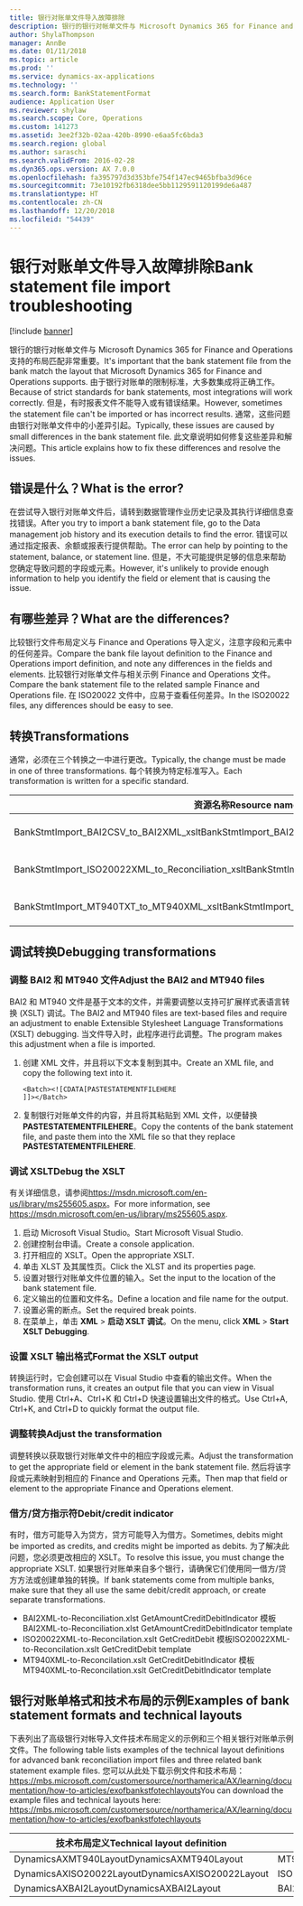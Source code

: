 ```yaml
---
title: 银行对账单文件导入故障排除
description: 银行的银行对帐单文件与 Microsoft Dynamics 365 for Finance and Operations 支持的布局匹配非常重要。 由于银行对账单的限制标准，大多数集成将正确工作。 但是，有时报表文件不能导入或有错误结果。 通常，这些问题由银行对账单文件中的小差异引起。 此文章说明如何修复这些差异和解决问题。
author: ShylaThompson
manager: AnnBe
ms.date: 01/11/2018
ms.topic: article
ms.prod: ''
ms.service: dynamics-ax-applications
ms.technology: ''
ms.search.form: BankStatementFormat
audience: Application User
ms.reviewer: shylaw
ms.search.scope: Core, Operations
ms.custom: 141273
ms.assetid: 3ee2f32b-02aa-420b-8990-e6aa5fc6bda3
ms.search.region: global
ms.author: saraschi
ms.search.validFrom: 2016-02-28
ms.dyn365.ops.version: AX 7.0.0
ms.openlocfilehash: fa395797d3d353bfe754f147ec9465bfba3d96ce
ms.sourcegitcommit: 73e10192fb6318dee5bb1129591120199de6a487
ms.translationtype: HT
ms.contentlocale: zh-CN
ms.lasthandoff: 12/20/2018
ms.locfileid: "54439"
---
```

# <a name="bank-statement-file-import-troubleshooting"></a><span data-ttu-id="b008b-107">银行对账单文件导入故障排除</span><span class="sxs-lookup"><span data-stu-id="b008b-107">Bank statement file import troubleshooting</span></span>

[!include [banner](../includes/banner.md)]

<span data-ttu-id="b008b-108">银行的银行对帐单文件与 Microsoft Dynamics 365 for Finance and Operations 支持的布局匹配非常重要。</span><span class="sxs-lookup"><span data-stu-id="b008b-108">It's important that the bank statement file from the bank match the layout that Microsoft Dynamics 365 for Finance and Operations supports.</span></span> <span data-ttu-id="b008b-109">由于银行对账单的限制标准，大多数集成将正确工作。</span><span class="sxs-lookup"><span data-stu-id="b008b-109">Because of strict standards for bank statements, most integrations will work correctly.</span></span> <span data-ttu-id="b008b-110">但是，有时报表文件不能导入或有错误结果。</span><span class="sxs-lookup"><span data-stu-id="b008b-110">However, sometimes the statement file can't be imported or has incorrect results.</span></span> <span data-ttu-id="b008b-111">通常，这些问题由银行对账单文件中的小差异引起。</span><span class="sxs-lookup"><span data-stu-id="b008b-111">Typically, these issues are caused by small differences in the bank statement file.</span></span> <span data-ttu-id="b008b-112">此文章说明如何修复这些差异和解决问题。</span><span class="sxs-lookup"><span data-stu-id="b008b-112">This article explains how to fix these differences and resolve the issues.</span></span>

<a name="what-is-the-error"></a><span data-ttu-id="b008b-113">错误是什么？</span><span class="sxs-lookup"><span data-stu-id="b008b-113">What is the error?</span></span>
------------------

<span data-ttu-id="b008b-114">在尝试导入银行对账单文件后，请转到数据管理作业历史记录及其执行详细信息查找错误。</span><span class="sxs-lookup"><span data-stu-id="b008b-114">After you try to import a bank statement file, go to the Data management job history and its execution details to find the error.</span></span> <span data-ttu-id="b008b-115">错误可以通过指定报表、余额或报表行提供帮助。</span><span class="sxs-lookup"><span data-stu-id="b008b-115">The error can help by pointing to the statement, balance, or statement line.</span></span> <span data-ttu-id="b008b-116">但是，不大可能提供足够的信息来帮助您确定导致问题的字段或元素。</span><span class="sxs-lookup"><span data-stu-id="b008b-116">However, it's unlikely to provide enough information to help you identify the field or element that is causing the issue.</span></span>

## <a name="what-are-the-differences"></a><span data-ttu-id="b008b-117">有哪些差异？</span><span class="sxs-lookup"><span data-stu-id="b008b-117">What are the differences?</span></span>
<span data-ttu-id="b008b-118">比较银行文件布局定义与 Finance and Operations 导入定义，注意字段和元素中的任何差异。</span><span class="sxs-lookup"><span data-stu-id="b008b-118">Compare the bank file layout definition to the Finance and Operations import definition, and note any differences in the fields and elements.</span></span> <span data-ttu-id="b008b-119">比较银行对账单文件与相关示例 Finance and Operations 文件。</span><span class="sxs-lookup"><span data-stu-id="b008b-119">Compare the bank statement file to the related sample Finance and Operations file.</span></span> <span data-ttu-id="b008b-120">在 ISO20022 文件中，应易于查看任何差异。</span><span class="sxs-lookup"><span data-stu-id="b008b-120">In the ISO20022 files, any differences should be easy to see.</span></span>

## <a name="transformations"></a><span data-ttu-id="b008b-121">转换</span><span class="sxs-lookup"><span data-stu-id="b008b-121">Transformations</span></span>
<span data-ttu-id="b008b-122">通常，必须在三个转换之一中进行更改。</span><span class="sxs-lookup"><span data-stu-id="b008b-122">Typically, the change must be made in one of three transformations.</span></span> <span data-ttu-id="b008b-123">每个转换为特定标准写入。</span><span class="sxs-lookup"><span data-stu-id="b008b-123">Each transformation is written for a specific standard.</span></span>

| <span data-ttu-id="b008b-124">资源名称</span><span class="sxs-lookup"><span data-stu-id="b008b-124">Resource name</span></span>                                         | <span data-ttu-id="b008b-125">文件名</span><span class="sxs-lookup"><span data-stu-id="b008b-125">File name</span></span>                          |
|-------------------------------------------------------|------------------------------------|
| <span data-ttu-id="b008b-126">BankStmtImport\_BAI2CSV\_to\_BAI2XML\_xslt</span><span class="sxs-lookup"><span data-stu-id="b008b-126">BankStmtImport\_BAI2CSV\_to\_BAI2XML\_xslt</span></span>            | <span data-ttu-id="b008b-127">BAI2CSV-to-BAI2XML.xslt</span><span class="sxs-lookup"><span data-stu-id="b008b-127">BAI2CSV-to-BAI2XML.xslt</span></span>            |
| <span data-ttu-id="b008b-128">BankStmtImport\_ISO20022XML\_to\_Reconciliation\_xslt</span><span class="sxs-lookup"><span data-stu-id="b008b-128">BankStmtImport\_ISO20022XML\_to\_Reconciliation\_xslt</span></span> | <span data-ttu-id="b008b-129">ISO20022XML-to-Reconciliation.xslt</span><span class="sxs-lookup"><span data-stu-id="b008b-129">ISO20022XML-to-Reconciliation.xslt</span></span> |
| <span data-ttu-id="b008b-130">BankStmtImport\_MT940TXT\_to\_MT940XML\_xslt</span><span class="sxs-lookup"><span data-stu-id="b008b-130">BankStmtImport\_MT940TXT\_to\_MT940XML\_xslt</span></span>          | <span data-ttu-id="b008b-131">MT940TXT-to-MT940XML.xslt</span><span class="sxs-lookup"><span data-stu-id="b008b-131">MT940TXT-to-MT940XML.xslt</span></span>          |

## <a name="debugging-transformations"></a><span data-ttu-id="b008b-132">调试转换</span><span class="sxs-lookup"><span data-stu-id="b008b-132">Debugging transformations</span></span>
### <a name="adjust-the-bai2-and-mt940-files"></a><span data-ttu-id="b008b-133">调整 BAI2 和 MT940 文件</span><span class="sxs-lookup"><span data-stu-id="b008b-133">Adjust the BAI2 and MT940 files</span></span>

<span data-ttu-id="b008b-134">BAI2 和 MT940 文件是基于文本的文件，并需要调整以支持可扩展样式表语言转换 (XSLT) 调试。</span><span class="sxs-lookup"><span data-stu-id="b008b-134">The BAI2 and MT940 files are text-based files and require an adjustment to enable Extensible Stylesheet Language Transformations (XSLT) debugging.</span></span> <span data-ttu-id="b008b-135">当文件导入时，此程序进行此调整。</span><span class="sxs-lookup"><span data-stu-id="b008b-135">The program makes this adjustment when a file is imported.</span></span>

1.  <span data-ttu-id="b008b-136">创建 XML 文件，并且将以下文本复制到其中。</span><span class="sxs-lookup"><span data-stu-id="b008b-136">Create an XML file, and copy the following text into it.</span></span>

        <Batch><![CDATA[PASTESTATEMENTFILEHERE
        ]]></Batch>

2.  <span data-ttu-id="b008b-137">复制银行对账单文件的内容，并且将其粘贴到 XML 文件，以便替换 **PASTESTATEMENTFILEHERE**。</span><span class="sxs-lookup"><span data-stu-id="b008b-137">Copy the contents of the bank statement file, and paste them into the XML file so that they replace **PASTESTATEMENTFILEHERE**.</span></span>

### <a name="debug-the-xslt"></a><span data-ttu-id="b008b-138">调试 XSLT</span><span class="sxs-lookup"><span data-stu-id="b008b-138">Debug the XSLT</span></span>

<span data-ttu-id="b008b-139">有关详细信息，请参阅<https://msdn.microsoft.com/en-us/library/ms255605.aspx>。</span><span class="sxs-lookup"><span data-stu-id="b008b-139">For more information, see <https://msdn.microsoft.com/en-us/library/ms255605.aspx>.</span></span>

1.  <span data-ttu-id="b008b-140">启动 Microsoft Visual Studio。</span><span class="sxs-lookup"><span data-stu-id="b008b-140">Start Microsoft Visual Studio.</span></span>
2.  <span data-ttu-id="b008b-141">创建控制台申请。</span><span class="sxs-lookup"><span data-stu-id="b008b-141">Create a console application.</span></span>
3.  <span data-ttu-id="b008b-142">打开相应的 XSLT。</span><span class="sxs-lookup"><span data-stu-id="b008b-142">Open the appropriate XSLT.</span></span>
4.  <span data-ttu-id="b008b-143">单击 XLST 及其属性页。</span><span class="sxs-lookup"><span data-stu-id="b008b-143">Click the XLST and its properties page.</span></span>
5.  <span data-ttu-id="b008b-144">设置对银行对账单文件位置的输入。</span><span class="sxs-lookup"><span data-stu-id="b008b-144">Set the input to the location of the bank statement file.</span></span>
6.  <span data-ttu-id="b008b-145">定义输出的位置和文件名。</span><span class="sxs-lookup"><span data-stu-id="b008b-145">Define a location and file name for the output.</span></span>
7.  <span data-ttu-id="b008b-146">设置必需的断点。</span><span class="sxs-lookup"><span data-stu-id="b008b-146">Set the required break points.</span></span>
8.  <span data-ttu-id="b008b-147">在菜单上，单击 **XML** &gt; **启动 XSLT 调试**。</span><span class="sxs-lookup"><span data-stu-id="b008b-147">On the menu, click **XML** &gt; **Start XSLT Debugging**.</span></span>

### <a name="format-the-xslt-output"></a><span data-ttu-id="b008b-148">设置 XSLT 输出格式</span><span class="sxs-lookup"><span data-stu-id="b008b-148">Format the XSLT output</span></span>

<span data-ttu-id="b008b-149">转换运行时，它会创建可以在 Visual Studio 中查看的输出文件。</span><span class="sxs-lookup"><span data-stu-id="b008b-149">When the transformation runs, it creates an output file that you can view in Visual Studio.</span></span> <span data-ttu-id="b008b-150">使用 Ctrl+A、Ctrl+K 和 Ctrl+D 快速设置输出文件的格式。</span><span class="sxs-lookup"><span data-stu-id="b008b-150">Use Ctrl+A, Ctrl+K, and Ctrl+D to quickly format the output file.</span></span>

### <a name="adjust-the-transformation"></a><span data-ttu-id="b008b-151">调整转换</span><span class="sxs-lookup"><span data-stu-id="b008b-151">Adjust the transformation</span></span>

<span data-ttu-id="b008b-152">调整转换以获取银行对账单文件中的相应字段或元素。</span><span class="sxs-lookup"><span data-stu-id="b008b-152">Adjust the transformation to get the appropriate field or element in the bank statement file.</span></span> <span data-ttu-id="b008b-153">然后将该字段或元素映射到相应的 Finance and Operations 元素。</span><span class="sxs-lookup"><span data-stu-id="b008b-153">Then map that field or element to the appropriate Finance and Operations element.</span></span>

### <a name="debitcredit-indicator"></a><span data-ttu-id="b008b-154">借方/贷方指示符</span><span class="sxs-lookup"><span data-stu-id="b008b-154">Debit/credit indicator</span></span>

<span data-ttu-id="b008b-155">有时，借方可能导入为贷方，贷方可能导入为借方。</span><span class="sxs-lookup"><span data-stu-id="b008b-155">Sometimes, debits might be imported as credits, and credits might be imported as debits.</span></span> <span data-ttu-id="b008b-156">为了解决此问题，您必须更改相应的 XSLT。</span><span class="sxs-lookup"><span data-stu-id="b008b-156">To resolve this issue, you must change the appropriate XSLT.</span></span> <span data-ttu-id="b008b-157">如果银行对账单来自多个银行，请确保它们使用同一借方/贷方方法或创建单独的转换。</span><span class="sxs-lookup"><span data-stu-id="b008b-157">If bank statements come from multiple banks, make sure that they all use the same debit/credit approach, or create separate transformations.</span></span>

-   <span data-ttu-id="b008b-158">BAI2XML-to-Reconciliation.xlst GetAmountCreditDebitIndicator 模板</span><span class="sxs-lookup"><span data-stu-id="b008b-158">BAI2XML-to-Reconciliation.xlst GetAmountCreditDebitIndicator template</span></span>
-   <span data-ttu-id="b008b-159">ISO20022XML-to-Reconcilation.xslt GetCreditDebit 模板</span><span class="sxs-lookup"><span data-stu-id="b008b-159">ISO20022XML-to-Reconcilation.xslt GetCreditDebit template</span></span>
-   <span data-ttu-id="b008b-160">MT940XML-to-Reconcilation.xslt GetCreditDebitIndicator 模板</span><span class="sxs-lookup"><span data-stu-id="b008b-160">MT940XML-to-Reconcilation.xslt GetCreditDebitIndicator template</span></span>

## <a name="examples-of-bank-statement-formats-and-technical-layouts"></a><span data-ttu-id="b008b-161">银行对账单格式和技术布局的示例</span><span class="sxs-lookup"><span data-stu-id="b008b-161">Examples of bank statement formats and technical layouts</span></span>
<span data-ttu-id="b008b-162">下表列出了高级银行对帐导入文件技术布局定义的示例和三个相关银行对账单示例文件。</span><span class="sxs-lookup"><span data-stu-id="b008b-162">The following table lists examples of the technical layout definitions for advanced bank reconciliation import files and three related bank statement example files.</span></span> <span data-ttu-id="b008b-163">您可以从此处下载示例文件和技术布局：https://mbs.microsoft.com/customersource/northamerica/AX/learning/documentation/how-to-articles/exofbankstfotechlayouts</span><span class="sxs-lookup"><span data-stu-id="b008b-163">You can download the example files and technical layouts here: https://mbs.microsoft.com/customersource/northamerica/AX/learning/documentation/how-to-articles/exofbankstfotechlayouts</span></span>  


| <span data-ttu-id="b008b-164">技术布局定义</span><span class="sxs-lookup"><span data-stu-id="b008b-164">Technical layout definition</span></span>                             | <span data-ttu-id="b008b-165">银行对账单示例文件</span><span class="sxs-lookup"><span data-stu-id="b008b-165">Bank statement example file</span></span>          |
|---------------------------------------------------------|--------------------------------------|
| <span data-ttu-id="b008b-166">DynamicsAXMT940Layout</span><span class="sxs-lookup"><span data-stu-id="b008b-166">DynamicsAXMT940Layout</span></span>                                   | <span data-ttu-id="b008b-167">MT940StatementExample</span><span class="sxs-lookup"><span data-stu-id="b008b-167">MT940StatementExample</span></span>                |
| <span data-ttu-id="b008b-168">DynamicsAXISO20022Layout</span><span class="sxs-lookup"><span data-stu-id="b008b-168">DynamicsAXISO20022Layout</span></span>                                | <span data-ttu-id="b008b-169">ISO20022StatementExample</span><span class="sxs-lookup"><span data-stu-id="b008b-169">ISO20022StatementExample</span></span>             |
| <span data-ttu-id="b008b-170">DynamicsAXBAI2Layout</span><span class="sxs-lookup"><span data-stu-id="b008b-170">DynamicsAXBAI2Layout</span></span>                                    | <span data-ttu-id="b008b-171">BAI2StatementExample</span><span class="sxs-lookup"><span data-stu-id="b008b-171">BAI2StatementExample</span></span>                 |






